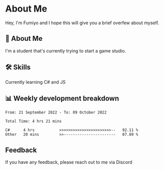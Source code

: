 
# About Me

Hey, I'm Fumiyo and I hope this will give you a brief overfew about myself.


## 🚀 About Me
I'm a student that's currently trying to start a game studio.


## 🛠 Skills

Currently learning C# and JS


## 📊 Weekly development breakdown
<!--START_SECTION:waka-->

```text
From: 21 September 2022 - To: 09 October 2022

Total Time: 4 hrs 21 mins

C#      4 hrs           >>>>>>>>>>>>>>>>>>>>>>>--   92.11 %
Other   20 mins         >>-----------------------   07.89 %
```

<!--END_SECTION:waka-->


## Feedback

If you have any feedback, please reach out to me via Discord

